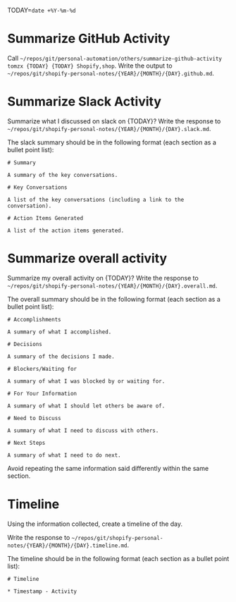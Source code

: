 TODAY=`date +%Y-%m-%d`

# Summarize GitHub Activity
Call `~/repos/git/personal-automation/others/summarize-github-activity tomzx {TODAY} {TODAY} Shopify,shop`.
Write the output to `~/repos/git/shopify-personal-notes/{YEAR}/{MONTH}/{DAY}.github.md`.

# Summarize Slack Activity
Summarize what I discussed on slack on {TODAY}?
Write the response to `~/repos/git/shopify-personal-notes/{YEAR}/{MONTH}/{DAY}.slack.md`.

The slack summary should be in the following format (each section as a bullet point list):

```
# Summary

A summary of the key conversations.

# Key Conversations

A list of the key conversations (including a link to the conversation).

# Action Items Generated

A list of the action items generated.
```


# Summarize overall activity
Summarize my overall activity on {TODAY}?
Write the response to `~/repos/git/shopify-personal-notes/{YEAR}/{MONTH}/{DAY}.overall.md`.

The overall summary should be in the following format (each section as a bullet point list):

```
# Accomplishments

A summary of what I accomplished.

# Decisions

A summary of the decisions I made.

# Blockers/Waiting for

A summary of what I was blocked by or waiting for.

# For Your Information

A summary of what I should let others be aware of.

# Need to Discuss

A summary of what I need to discuss with others.

# Next Steps

A summary of what I need to do next.
```

Avoid repeating the same information said differently within the same section.

# Timeline
Using the information collected, create a timeline of the day.

Write the response to `~/repos/git/shopify-personal-notes/{YEAR}/{MONTH}/{DAY}.timeline.md`.

The timeline should be in the following format (each section as a bullet point list):

```
# Timeline

* Timestamp - Activity
```

